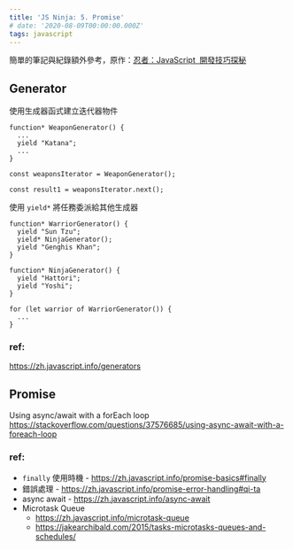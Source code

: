 ```yaml
---
title: 'JS Ninja: 5. Promise'
# date: '2020-08-09T00:00:00.000Z'
tags: javascript
---
```


簡單的筆記與紀錄額外參考，原作：<a href="https://www.books.com.tw/products/0010701459" target="_blank">忍者：JavaScript  開發技巧探秘</a>

## Generator

使用生成器函式建立迭代器物件

```JS
function* WeaponGenerator() {
  ...
  yield "Katana";
  ...
}

const weaponsIterator = WeaponGenerator();

const result1 = weaponsIterator.next();
```

使用 `yield*` 將任務委派給其他生成器

```JS
function* WarriorGenerator() {
  yield "Sun Tzu";
  yield* NinjaGenerator();
  yield "Genghis Khan";
}

function* NinjaGenerator() {
  yield "Hattori";
  yield "Yoshi";
}

for (let warrior of WarriorGenerator()) {
  ...
}
```

### ref:

https://zh.javascript.info/generators

## Promise

Using async/await with a forEach loop
https://stackoverflow.com/questions/37576685/using-async-await-with-a-foreach-loop

### ref:

- `finally` 使用時機 - https://zh.javascript.info/promise-basics#finally
- 錯誤處理 - https://zh.javascript.info/promise-error-handling#qi-ta
- async await - https://zh.javascript.info/async-await
- Microtask Queue
  - https://zh.javascript.info/microtask-queue
  - https://jakearchibald.com/2015/tasks-microtasks-queues-and-schedules/
